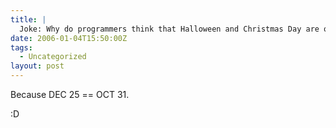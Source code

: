 ```yaml
---
title: |
  Joke: Why do programmers think that Halloween and Christmas Day are on the same day?
date: 2006-01-04T15:50:00Z
tags:
  - Uncategorized
layout: post
---
```

Because DEC 25 == OCT 31.

:D